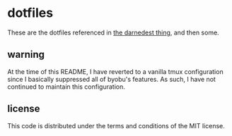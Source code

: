 # dotfiles

These are the dotfiles referenced in
[the darnedest thing](http://thedarnedestthing.com/colophon), and then
some.

## warning

At the time of this README, I have reverted to a vanilla tmux 
configuration since I basically suppressed all of byobu's features. As 
such, I have not continued to maintain this configuration.

## license

This code is distributed under the terms and conditions of the MIT
license.
